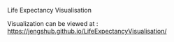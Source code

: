 Life Expectancy Visualisation

Visualization can be viewed at : https://jengshub.github.io/LifeExpectancyVisualisation/
